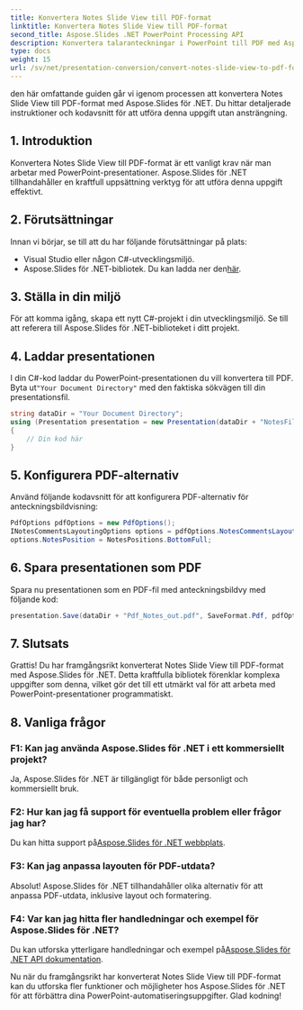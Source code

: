 ```yaml
---
title: Konvertera Notes Slide View till PDF-format
linktitle: Konvertera Notes Slide View till PDF-format
second_title: Aspose.Slides .NET PowerPoint Processing API
description: Konvertera talaranteckningar i PowerPoint till PDF med Aspose.Slides för .NET. Behåll sammanhanget och anpassa layouten utan ansträngning.
type: docs
weight: 15
url: /sv/net/presentation-conversion/convert-notes-slide-view-to-pdf-format/
---
```


den här omfattande guiden går vi igenom processen att konvertera Notes Slide View till PDF-format med Aspose.Slides för .NET. Du hittar detaljerade instruktioner och kodavsnitt för att utföra denna uppgift utan ansträngning.

## 1. Introduktion

Konvertera Notes Slide View till PDF-format är ett vanligt krav när man arbetar med PowerPoint-presentationer. Aspose.Slides för .NET tillhandahåller en kraftfull uppsättning verktyg för att utföra denna uppgift effektivt.

## 2. Förutsättningar

Innan vi börjar, se till att du har följande förutsättningar på plats:

- Visual Studio eller någon C#-utvecklingsmiljö.
-  Aspose.Slides för .NET-bibliotek. Du kan ladda ner den[här](https://releases.aspose.com/slides/net/).

## 3. Ställa in din miljö

För att komma igång, skapa ett nytt C#-projekt i din utvecklingsmiljö. Se till att referera till Aspose.Slides för .NET-biblioteket i ditt projekt.

## 4. Laddar presentationen

 I din C#-kod laddar du PowerPoint-presentationen du vill konvertera till PDF. Byta ut`"Your Document Directory"` med den faktiska sökvägen till din presentationsfil.

```csharp
string dataDir = "Your Document Directory";
using (Presentation presentation = new Presentation(dataDir + "NotesFile.pptx"))
{
    // Din kod här
}
```

## 5. Konfigurera PDF-alternativ

Använd följande kodavsnitt för att konfigurera PDF-alternativ för anteckningsbildvisning:

```csharp
PdfOptions pdfOptions = new PdfOptions();
INotesCommentsLayoutingOptions options = pdfOptions.NotesCommentsLayouting;
options.NotesPosition = NotesPositions.BottomFull;
```

## 6. Spara presentationen som PDF

Spara nu presentationen som en PDF-fil med anteckningsbildvy med följande kod:

```csharp
presentation.Save(dataDir + "Pdf_Notes_out.pdf", SaveFormat.Pdf, pdfOptions);
```

## 7. Slutsats

Grattis! Du har framgångsrikt konverterat Notes Slide View till PDF-format med Aspose.Slides för .NET. Detta kraftfulla bibliotek förenklar komplexa uppgifter som denna, vilket gör det till ett utmärkt val för att arbeta med PowerPoint-presentationer programmatiskt.

## 8. Vanliga frågor

### F1: Kan jag använda Aspose.Slides för .NET i ett kommersiellt projekt?

Ja, Aspose.Slides för .NET är tillgängligt för både personligt och kommersiellt bruk.

### F2: Hur kan jag få support för eventuella problem eller frågor jag har?

 Du kan hitta support på[Aspose.Slides för .NET webbplats](https://forum.aspose.com/slides/net/).

### F3: Kan jag anpassa layouten för PDF-utdata?

Absolut! Aspose.Slides för .NET tillhandahåller olika alternativ för att anpassa PDF-utdata, inklusive layout och formatering.

### F4: Var kan jag hitta fler handledningar och exempel för Aspose.Slides för .NET?

Du kan utforska ytterligare handledningar och exempel på[Aspose.Slides för .NET API dokumentation](https://reference.aspose.com/slides/net/).

Nu när du framgångsrikt har konverterat Notes Slide View till PDF-format kan du utforska fler funktioner och möjligheter hos Aspose.Slides för .NET för att förbättra dina PowerPoint-automatiseringsuppgifter. Glad kodning!